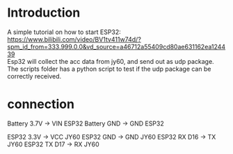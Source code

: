 # Introduction
A simple tutorial on how to start ESP32:  
https://www.bilibili.com/video/BV1tv411w74d/?spm_id_from=333.999.0.0&vd_source=a46712a55409cd80ae631162ea124439  
Esp32 will collect the acc data from jy60, and send out as udp package.  
The scripts folder has a python script to test if the udp package can be correctly received.  
# connection
Battery 3.7V -> VIN ESP32
Battery GND -> GND ESP32

ESP32 3.3V -> VCC JY60
ESP32 GND -> GND JY60
ESP32 RX D16 -> TX JY60
ESP32 TX D17 -> RX JY60